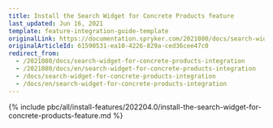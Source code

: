 ```yaml
---
title: Install the Search Widget for Concrete Products feature
last_updated: Jun 16, 2021
template: feature-integration-guide-template
originalLink: https://documentation.spryker.com/2021080/docs/search-widget-for-concrete-products-integration
originalArticleId: 61590531-ea10-4226-829a-ced36cee47c0
redirect_from:
  - /2021080/docs/search-widget-for-concrete-products-integration
  - /2021080/docs/en/search-widget-for-concrete-products-integration
  - /docs/search-widget-for-concrete-products-integration
  - /docs/en/search-widget-for-concrete-products-integration
---
```


{% include pbc/all/install-features/202204.0/install-the-search-widget-for-concrete-products-feature.md %} <!-- To edit, see /_includes/pbc/all/install-features/202204.0/install-the-search-widget-for-concrete-products-feature.md -->
